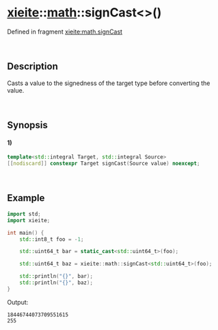 # [xieite](../../xieite.md)\:\:[math](../../math.md)\:\:signCast\<\>\(\)
Defined in fragment [xieite:math.signCast](../../../src/math/sign_cast.cpp)

&nbsp;

## Description
Casts a value to the signedness of the target type before converting the value.

&nbsp;

## Synopsis
#### 1)
```cpp
template<std::integral Target, std::integral Source>
[[nodiscard]] constexpr Target signCast(Source value) noexcept;
```

&nbsp;

## Example
```cpp
import std;
import xieite;

int main() {
    std::int8_t foo = -1;

    std::uint64_t bar = static_cast<std::uint64_t>(foo);

    std::uint64_t baz = xieite::math::signCast<std::uint64_t>(foo);

    std::println("{}", bar);
    std::println("{}", baz);
}
```
Output:
```
18446744073709551615
255
```
